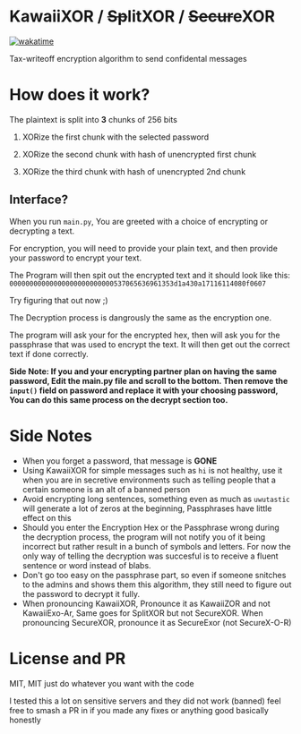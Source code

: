 # KawaiiXOR / ~~Sp~~litXOR / ~~Secur~~eXOR
[![wakatime](https://wakatime.com/badge/github/Special-Rocket-Agents/KawaiiXOR.svg)](https://wakatime.com/badge/github/Special-Rocket-Agents/KawaiiXOR)

Tax-writeoff encryption algorithm to send confidental messages


# How does it work?
The plaintext is split into __3__ chunks of 256 bits

1. XORize the first chunk with the selected password

2. XORize the second chunk with hash of unencrypted first chunk

3. XORize the third chunk with hash of unencrypted 2nd chunk

## Interface?

When you run `main.py`, You are greeted with a choice of encrypting or decrypting a text.

For encryption, you will need to provide your plain text, and then provide your password to encrypt your text.

The Program will then spit out the encrypted text and it should look like this:
```00000000000000000000000000537065636961353d1a430a17116114080f0607```

Try figuring that out now ;)

The Decryption process is dangrously the same as the encryption one.

The program will ask your for the encrypted hex, then will ask you for the passphrase that was used to encrypt the text. It will then get out the correct text if done correctly.

**Side Note: If you and your encrypting partner plan on having the same password, Edit the main.py file and scroll to the bottom. Then remove the `input()` field on password and replace it with your choosing password, You can do this same process on the decrypt section too.**

# Side Notes
- When you forget a password, that message is **GONE**
- Using KawaiiXOR for simple messages such as `hi` is not healthy, use it when you are in secretive environments such as telling people that a certain someone is an alt of a banned person
- Avoid encrypting long sentences, something even as much as `uwutastic` will generate a lot of zeros at the beginning, Passphrases have little effect on this
- Should you enter the Encryption Hex or the Passphrase wrong during the decryption process, the program will not notify you of it being incorrect but rather result in a bunch of symbols and letters. For now the only way of telling the decryption was succesful is to receive a fluent sentence or word instead of blabs.
- Don't go too easy on the passphrase part, so even if someone snitches to the admins and shows them this algorithm, they still need to figure out the password to decrypt it fully.
- When pronouncing KawaiiXOR, Pronounce it as KawaiiZOR and not KawaiiExo-Ar, Same goes for SplitXOR but not SecureXOR. When pronouncing SecureXOR, pronounce it as SecureExor (not SecureX-O-R)

# License and PR
MIT, MIT just do whatever you want with the code

I tested this a lot on sensitive servers and they did not work (banned)
feel free to smash a PR in if you made any fixes or anything good basically honestly
